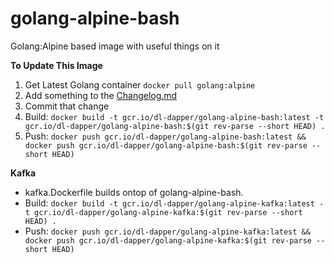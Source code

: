 # golang-alpine-bash
Golang:Alpine based image with useful things on it

**To Update This Image**

1. Get Latest Golang container `docker pull golang:alpine`
2. Add something to the [Changelog.md](./Changelog.md)
3. Commit that change
4. Build: `docker build -t gcr.io/dl-dapper/golang-alpine-bash:latest -t gcr.io/dl-dapper/golang-alpine-bash:$(git rev-parse --short HEAD) .`
5. Push: `docker push gcr.io/dl-dapper/golang-alpine-bash:latest && docker push gcr.io/dl-dapper/golang-alpine-bash:$(git rev-parse --short HEAD)`

**Kafka**

- kafka.Dockerfile builds ontop of golang-alpine-bash.
- Build: `docker build -t gcr.io/dl-dapper/golang-alpine-kafka:latest -t gcr.io/dl-dapper/golang-alpine-kafka:$(git rev-parse --short HEAD) .`
- Push: `docker push gcr.io/dl-dapper/golang-alpine-kafka:latest && docker push gcr.io/dl-dapper/golang-alpine-kafka:$(git rev-parse --short HEAD)`
